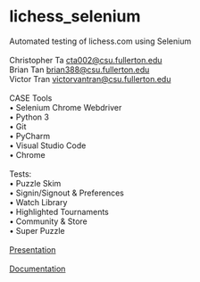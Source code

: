 # lichess_selenium
Automated testing of lichess.com using Selenium\
\
Christopher Ta				cta002@csu.fullerton.edu\
Brian Tan 				    brian388@csu.fullerton.edu\
Victor Tran				    victorvantran@csu.fullerton.edu\
\
CASE Tools\
• Selenium Chrome Webdriver\
• Python 3\
• Git\
• PyCharm\
• Visual Studio Code\
• Chrome\
\
Tests:\
• Puzzle Skim\
• Signin/Signout & Preferences\
• Watch Library\
• Highlighted Tournaments\
• Community & Store\
• Super Puzzle\
\
[Presentation](https://docs.google.com/presentation/d/1ZypXDiX9J34VnnOF6mVHuqvyro2TPSnbfv6N53pA7s8/edit?usp=sharing)\
\
[Documentation](https://docs.google.com/document/d/17bs8y6sd8SQSeJhrFoRqXlOseZDi2MWtQWnor2Wv-Xc/edit?usp=sharing)